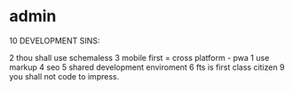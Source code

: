 # admin



10 DEVELOPMENT SINS:

2 thou shall use schemaless
3 mobile first = cross platform - pwa
1 use markup
4 seo
5 shared development enviroment
6 fts is first class citizen
9 you shall not code to impress.